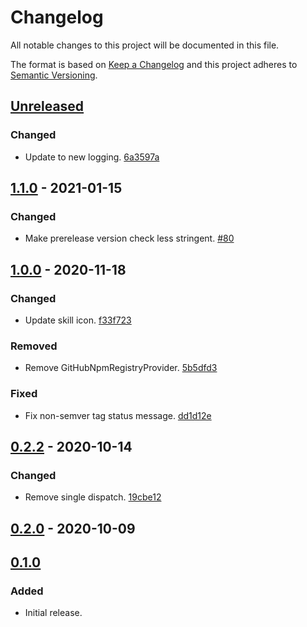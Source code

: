 # Changelog

All notable changes to this project will be documented in this file.

The format is based on [Keep a Changelog](http://keepachangelog.com/)
and this project adheres to [Semantic Versioning](http://semver.org/).

## [Unreleased](https://github.com/atomist-skills/npm-release-skill/compare/1.1.0...HEAD)

### Changed

-   Update to new logging. [6a3597a](https://github.com/atomist-skills/npm-release-skill/commit/6a3597a9a32af163557262a0700f02cf232af27f)

## [1.1.0](https://github.com/atomist-skills/npm-release-skill/compare/1.0.0...1.1.0) - 2021-01-15

### Changed

-   Make prerelease version check less stringent. [#80](https://github.com/atomist-skills/npm-release-skill/issues/80)

## [1.0.0](https://github.com/atomist-skills/npm-release-skill/compare/0.2.2...1.0.0) - 2020-11-18

### Changed

-   Update skill icon. [f33f723](https://github.com/atomist-skills/npm-release-skill/commit/f33f723b339f55fbeb23a60d2f9f7d62727e6067)

### Removed

-   Remove GitHubNpmRegistryProvider. [5b5dfd3](https://github.com/atomist-skills/npm-release-skill/commit/5b5dfd379084235adf1ad52ffeb5470819c49577)

### Fixed

-   Fix non-semver tag status message. [dd1d12e](https://github.com/atomist-skills/npm-release-skill/commit/dd1d12e13759f0f440f83dc07e8b68cd3bae3f10)

## [0.2.2](https://github.com/atomist-skills/npm-release-skill/compare/0.2.0...0.2.2) - 2020-10-14

### Changed

-   Remove single dispatch. [19cbe12](https://github.com/atomist-skills/npm-release-skill/commit/19cbe127d7c236a257f99ed8d9d95d5a99d9229d)

## [0.2.0](https://github.com/atomist-skills/npm-release-skill/compare/0.1.0...0.2.0) - 2020-10-09

## [0.1.0](https://github.com/atomist-skills/npm-release-skill/tree/0.1.0)

### Added

-   Initial release.
